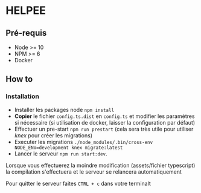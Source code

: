 # HELPEE

## Pré-requis
- Node >= 10
- NPM >= 6
- Docker

## How to
### Installation
- Installer les packages node `npm install`
- **Copier** le fichier `config.ts.dist` en `config.ts` et modifier les paramètres si nécessaire (si utilisation de
docker, laisser la configuration par défaut)
- Effectuer un pre-start `npm run prestart` (cela sera très utile pour utiliser _knex_ pour créer les migrations)
- Executer les migrations `./node_modules/.bin/cross-env NODE_ENV=development knex migrate:latest`
- Lancer le serveur `npm run start:dev`.

Lorsque vous effectuerez la moindre modification (assets/fichier typescript) la compilation s'effectuera et le serveur
se relancera automatiquement

Pour quitter le serveur faites `CTRL + c` dans votre terminalt